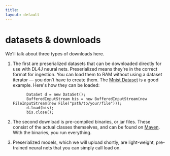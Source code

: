 ```yaml
---
title: 
layout: default
---
```


# datasets & downloads

We'll talk about three types of downloads here.  

1. The first are preserialized datasets that can be downloaded directly for use with DL4J neural nets. Preserialized means they're in the correct format for ingestion. You can load them to RAM without using a dataset iterator — you don’t have to create them. The [Mnist Dataset](https://drive.google.com/file/d/0B-O_wola53IsWDhCSEtJWXUwTjg/edit?usp=sharing) is a good example. Here's how they can be loaded:


             DataSet d = new DataSet();
             BufferedInputStream bis = new BufferedInputStream(new FileInputStream(new File("path/to/your/file")));
             d.load(bis);
             bis.close();

2. The second download is pre-compiled binaries, or jar files. These consist of the actual classes themselves, and can be found on [Maven](http://search.maven.org/#search%7Cga%7C1%7Cdeeplearning4j). With the binaries, you run everything. 

3. Preserialized models, which we will upload shortly, are light-weight, pre-trained neural nets that you can simply call load on. 